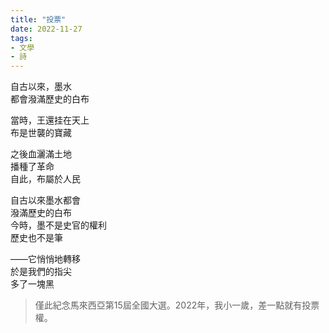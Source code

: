 ```yaml
---
title: "投票"
date: 2022-11-27 
tags:
- 文學
- 詩
---
```

自古以來，墨水  
都會潑滿歷史的白布  
  
當時，王還挂在天上  
布是世襲的寶藏  
  
之後血灑滿土地  
播種了革命  
自此，布屬於人民  
  
自古以來墨水都會  
潑滿歷史的白布  
今時，墨不是史官的權利  
歷史也不是筆  
  
——它悄悄地轉移  
於是我們的指尖  
多了一塊黑

>僅此紀念馬來西亞第15屆全國大選。2022年，我小一歲，差一點就有投票權。